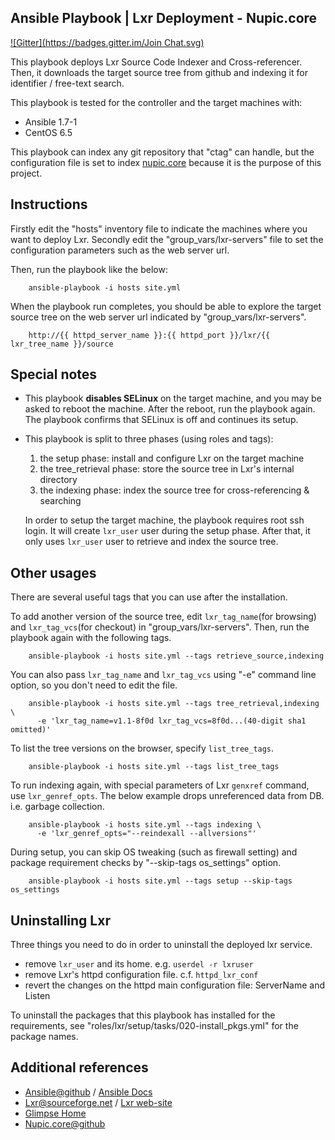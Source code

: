 ## Ansible Playbook | Lxr Deployment - Nupic.core
[![Gitter](https://badges.gitter.im/Join Chat.svg)](https://gitter.im/h2suzuki/ansible-lxr-nupic.core?utm_source=badge&utm_medium=badge&utm_campaign=pr-badge&utm_content=badge)

This playbook deploys Lxr Source Code Indexer and Cross-referencer.  Then, it downloads the target source tree from github and indexing it for identifier / free-text search.

This playbook is tested for the controller and the target machines with:

 - Ansible 1.7-1
 - CentOS 6.5

This playbook can index any git repository that "ctag" can handle, but the configuration file is set to index [nupic.core](https://github.com/numenta/nupic.core) because it is the purpose of this project.


## Instructions

Firstly edit the "hosts" inventory file to indicate the machines where you want to deploy Lxr.  Secondly edit the "group_vars/lxr-servers" file to set the configuration parameters such as the web server url.

Then, run the playbook like the below:

        ansible-playbook -i hosts site.yml

When the playbook run completes, you should be able to explore the target source tree on the web server url indicated by "group_vars/lxr-servers".

        http://{{ httpd_server_name }}:{{ httpd_port }}/lxr/{{ lxr_tree_name }}/source


## Special notes

 - This playbook **disables SELinux** on the target machine, and you may be asked to reboot the machine.  After the reboot, run the playbook again.  The playbook confirms that SELinux is off and continues its setup.

 - This playbook is split to three phases (using roles and tags):

   1. the setup phase: install and configure Lxr on the target machine
   2. the tree_retrieval phase: store the source tree in Lxr's internal directory
   3. the indexing phase: index the source tree for cross-referencing & searching

   In order to setup the target machine, the playbook requires root ssh login.  It will create `lxr_user` user during the setup phase.  After that, it only uses `lxr_user` user to retrieve and index the source tree.


## Other usages

There are several useful tags that you can use after the installation.

To add another version of the source tree, edit `lxr_tag_name`(for browsing) and `lxr_tag_vcs`(for checkout) in "group_vars/lxr-servers".  Then, run the playbook again with the following tags.

        ansible-playbook -i hosts site.yml --tags retrieve_source,indexing

You can also pass `lxr_tag_name` and `lxr_tag_vcs` using "-e" command line option, so you don't need to edit the file.

        ansible-playbook -i hosts site.yml --tags tree_retrieval,indexing \
          -e 'lxr_tag_name=v1.1-8f0d lxr_tag_vcs=8f0d...(40-digit sha1 omitted)'

To list the tree versions on the browser, specify `list_tree_tags`.

        ansible-playbook -i hosts site.yml --tags list_tree_tags

To run indexing again, with special parameters of Lxr `genxref` command, use `lxr_genref_opts`.  The below example drops unreferenced data from DB. i.e. garbage collection.

        ansible-playbook -i hosts site.yml --tags indexing \
          -e 'lxr_genref_opts="--reindexall --allversions"'

During setup, you can skip OS tweaking (such as firewall setting) and package requirement checks by "--skip-tags os_settings" option.

        ansible-playbook -i hosts site.yml --tags setup --skip-tags os_settings


## Uninstalling Lxr

Three things you need to do in order to uninstall the deployed lxr service.

 - remove `lxr_user` and its home.  e.g. `userdel -r lxruser`
 - remove Lxr's httpd configuration file. c.f. `httpd_lxr_conf`
 - revert the changes on the httpd main configuration file: ServerName and Listen

To uninstall the packages that this playbook has installed for the requirements, see "roles/lxr/setup/tasks/020-install_pkgs.yml" for the package names.


## Additional references

 - [Ansible@github](https://github.com/ansible/ansible) / [Ansible Docs](http://docs.ansible.com/)
 - [Lxr@sourceforge.net](http://sourceforge.net/projects/lxr/) / [Lxr web-site](http://lxr.sourceforge.net/en/index.shtml)
 - [Glimpse Home](http://webglimpse.net/)
 - [Nupic.core@github](https://github.com/numenta/nupic.core)

